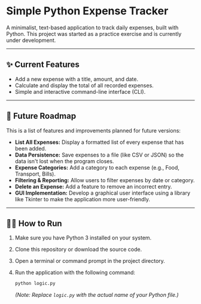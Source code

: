 # Simple Python Expense Tracker

A minimalist, text-based application to track daily expenses, built with Python. This project was started as a practice exercise and is currently under development.

-----

## ✨ Current Features

  * Add a new expense with a title, amount, and date.
  * Calculate and display the total of all recorded expenses.
  * Simple and interactive command-line interface (CLI).

-----

## 🚀 Future Roadmap

This is a list of features and improvements planned for future versions:

  * **List All Expenses:** Display a formatted list of every expense that has been added.
  * **Data Persistence:** Save expenses to a file (like CSV or JSON) so the data isn't lost when the program closes.
  * **Expense Categories:** Add a category to each expense (e.g., Food, Transport, Bills).
  * **Filtering & Reporting:** Allow users to filter expenses by date or category.
  * **Delete an Expense:** Add a feature to remove an incorrect entry.
  * **GUI Implementation:** Develop a graphical user interface using a library like Tkinter to make the application more user-friendly.

-----

## 🏃‍♀️ How to Run

1.  Make sure you have Python 3 installed on your system.

2.  Clone this repository or download the source code.

3.  Open a terminal or command prompt in the project directory.

4.  Run the application with the following command:

    ```bash
    python logic.py
    ```

    *(Note: Replace `logic.py` with the actual name of your Python file.)*